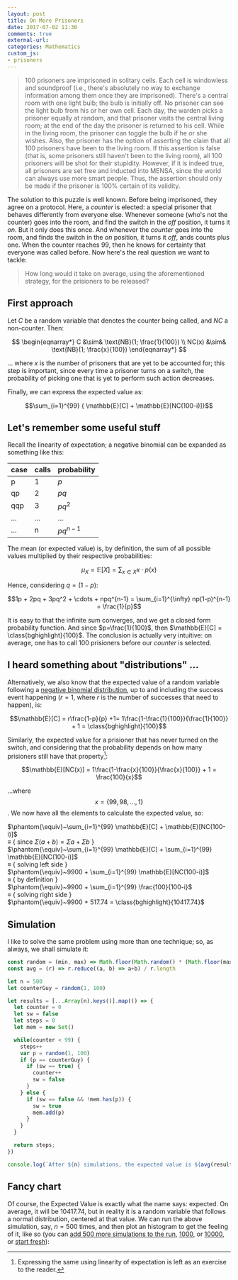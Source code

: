 ```yaml
---
layout: post
title: On More Prisoners
date: 2017-07-02 11:30
comments: true
external-url:
categories: Mathematics
custom_js:
- prisoners
---
```


> 100 prisoners are imprisoned in solitary cells. Each cell is windowless and soundproof (i.e., there's absolutely no way to exchange information among them once they are imprisoned). There's a central room with one light bulb; the bulb is initially off. No prisoner can see the light bulb from his or her own cell. Each day, the warden picks a prisoner equally at random, and that prisoner visits the central living room; at the end of the day the prisoner is returned to his cell. While in the living room, the prisoner can toggle the bulb if he or she wishes. Also, the prisoner has the option of asserting the claim that all 100 prisoners have been to the living room. If this assertion is false (that is, some prisoners still haven't been to the living room), all 100 prisoners will be shot for their stupidity. However, if it is indeed true, all prisoners are set free and inducted into MENSA, since the world can always use more smart people. Thus, the assertion should only be made if the prisoner is 100% certain of its validity.

The solution to this puzzle is well known. Before being imprisoned, they agree on a protocol. Here, a *counter* is elected: a special prisoner that behaves differently from everyone else. Whenever someone (who's not the counter) goes into the room, and find the switch in the *off* position, it turns it *on*. But it only does this once. And whenever the *counter* goes into the room, and finds the switch in the *on* position, it turns it *off*, ands counts plus one. When the counter reaches 99, then he knows for certainty that everyone was called before. Now here's the real question we want to tackle:

> How long would it take on average, using the aforementioned strategy, for the prisioners to be released?

## First approach

Let $C$ be a random variable that denotes the counter being called, and $NC$ a non-counter. Then:

$$
\begin{eqnarray*}
 C &\sim& \text{NB}(1; \frac{1}{100}) \\
 NC(x) &\sim& \text{NB}(1; \frac{x}{100})
\end{eqnarray*}
$$

... where $x$ is the number of prisoners that are yet to be accounted for; this step is important, since every time a prisoner turns on a switch, the probability of picking one that is yet to perform such action decreases.

Finally, we can express the expected value as:

$$\sum_{i=1}^{99} { \mathbb{E}[C] + \mathbb{E}[NC(100-i)]}$$

## Let's remember some useful stuff

Recall the linearity of expectation; a negative binomial can be expanded as something like this:

case	| calls | probability |
------|-------|-------------|
p     | 1     | $p$         |
qp    | 2     | $pq$        |
qqp   | 3     | $pq^2$      |
...   | ...   | ...         |
...   | n     | $pq^{n-1}$  |

The mean (or expected value) is, by definition, the sum of all possible values multiplied by their respective probabilities:

$$
\begin{equation*}
\mu_X = \mathbb{E}[X] = \sum_{x\in X}x\cdot p(x)
\end{equation*}
$$

Hence, considering $q = (1-p)$:

$$1p + 2pq + 3pq^2 + \cdots + npq^{n-1} = \sum_{i=1}^{\infty} np(1-p)^{n-1} = \frac{1}{p}$$

It is easy to that the infinite sum converges, and we get a closed form probability function. And since $p=\frac{1}{100}$, then $\mathbb{E}[C] = \class{bghighlight}{100}$. The conclusion is actually very intuitive: on average, one has to call 100 prisioners before our *counter* is selected.

## I heard something about "distributions" ...

Alternatively, we also know that the expected value of a random variable following a [negative binomial distribution](https://en.wikipedia.org/wiki/Negative_binomial_distribution), up to and including the success event happening ($r = 1$, where $r$ is the number of successes that need to happen), is:

$$\mathbb{E}[C] = r\frac{1-p}{p} +1= 1\frac{1-\frac{1}{100}}{\frac{1}{100}} + 1 = \class{bghighlight}{100}$$

Similarly, the expected value for a prisioner that has never turned on the switch, and considering that the probability depends on how many prisioners still have that property[^2]:

[^2]: Expressing the same using linearity of expectation is left as an exercise to the reader.

$$\mathbb{E}[NC(x)] = 1\frac{1-\frac{x}{100}}{\frac{x}{100}} + 1 = \frac{100}{x}$$

...where $$x = \{99, 98, \ldots, 1\}$$. We now have all the elements to calculate the expected value, so:

$\phantom{\equiv}~\sum_{i=1}^{99} \mathbb{E}[C] + \mathbb{E}[NC(100-i)]$ <br>
$\equiv$ { since $\Sigma (a+b) = \Sigma a+\Sigma b$ }<br>
$\phantom{\equiv}~\sum_{i=1}^{99} \mathbb{E}[C] + \sum_{i=1}^{99} \mathbb{E}[NC(100-i)]$ <br>
$\equiv$ { solving left side } <br>
$\phantom{\equiv}~9900 + \sum_{i=1}^{99} \mathbb{E}[NC(100-i)]$ <br>
$\equiv$ { by definition } <br>
$\phantom{\equiv}~9900 + \sum_{i=1}^{99} \frac{100}{100-i}$ <br>
$\equiv$ { solving right side } <br>
$\phantom{\equiv}~9900 + 517.74 = \class{bghighlight}{10417.74}$

## Simulation

I like to solve the same problem using more than one technique; so, as always, we shall simulate it:

```javascript
const random = (min, max) => Math.floor(Math.random() * (Math.floor(max) - Math.ceil(min) + 1)) + Math.ceil(min)
const avg = (r) => r.reduce((a, b) => a+b) / r.length

let n = 500
let counterGuy = random(1, 100)

let results = [...Array(n).keys()].map(() => {
  let counter = 0
  let sw = false
  let steps = 0
  let mem = new Set()

  while(counter < 99) {
    steps++
    var p = random(1, 100)
    if (p == counterGuy) {
      if (sw == true) {
        counter++
        sw = false
      }
    } else {
      if (sw == false && !mem.has(p)) {
        sw = true
        mem.add(p)
      }
    }
  }

  return steps;
})

console.log(`After ${n} simulations, the expected value is ${avg(results)}`)
```

## Fancy chart

Of course, the Expected Value is exactly what the name says: expected. On average, it will be $10417.74$, but in reality it is a random variable that follows a normal distribution, centered at that value. We can run the above simulation, say, $n = 500$ times, and then plot an histogram to get the feeling of it, like so (you can [add 500 more simulations to the run](javascript:update();), [1000](javascript:update(1000);), or [10000](javascript:update(10000);), or [start fresh](javascript:restart();)):

<div id="histogram"></div>
